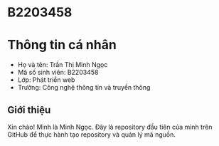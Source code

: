 # B2203458
# Thông tin cá nhân

- Họ và tên: Trần Thị Minh Ngọc  
- Mã số sinh viên: B2203458  
- Lớp: Phát triển web
- Trường: Công nghệ thông tin và truyền thông

## Giới thiệu
Xin chào! Mình là Minh Ngọc. Đây là repository đầu tiên của mình trên GitHub để thực hành tạo repository và quản lý mã nguồn.
